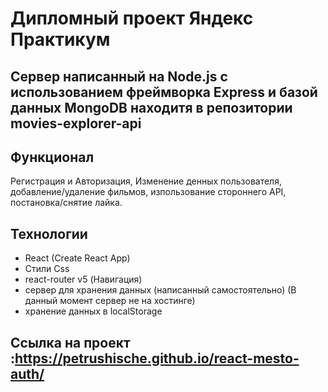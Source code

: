 # Дипломный проект Яндекс Практикум

## Сервер написанный на Node.js с использованием фреймворка Express и базой данных MongoDB находитя в репозитории movies-explorer-api

## Функционал

Регистрация и Авторизация, Изменение денных пользователя, добавление/удаление фильмов, изпользование стороннего API, постановка/снятие лайка.

## Технологии

- React (Create React App)
- Стили Css
- react-router v5 (Навигация)
- сервер для хранения данных (написанный самостоятельно) (В данный момент сервер не на хостинге)
- хранение данных в localStorage

## Ссылка на проект :https://petrushische.github.io/react-mesto-auth/
